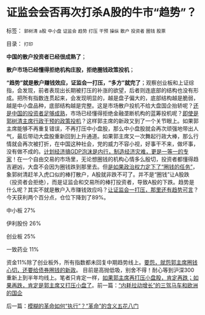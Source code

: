 # 证监会会否再次打杀A股的牛市“趋势”？

标签： `郭树清` `a股` `中小盘` `证监会` `趋势` `打压` `干预` `操纵` `散户` `投资者` `圈钱` `股票` 

目录： `打印`

**中国的散户投资者已经很成熟了**；

**散户市场已经懂得拒绝机构庄股，拒绝圈钱政策投机**；

**“趋势”就是散户赚钱效应，证监会一打压，“多方”就完了**；观察创业板和上证综指，会发现，前者表现出长期被打压的补涨的欲望，后者则连底部的结构也没有形成。把所有指数连贯起来，会发现明显的，越是盘子偏大的，底部结构越是脆弱，越是中小盘品种，底部结构越是完整。这是市场散户投机不给大盘国企抬轿呢？[还是中国的投资者足够成熟](../../../2011/12/22/经济学让您明白股神唱空唱多背后的玄妙.md)，市场已经懂得拒绝金融垄断机构的蓝筹投机呢？[即使是郭树清主席行政干预的政策投机](../../../2012/1/5/股市的风险到底有多大？更大的风险从那里来？.md)？这样郭主席的新政又到了一个关节眼上。如果郭主席能够不再重复错误，不再打压中小盘股，那么中小盘股就会再次顽强地带出人气，最后带动大盘股重新回到上升通道。如果郭主席又一次舞起行政大棒，那么行情就会再次被打折，在中国这种社会，党的威力不容小视，好事干不来，做坏事，没有做不成的。[计划经济搞GDP泡沫是内行，制造经济灾难，更是一等一的专家](../../../2012/6/5/证监会的“技术分析”和计划经济的敢作敢为.md)！在一个自由交易的市场里，无论想圈钱的机构心情多么殷切，投资者都懂得趋吉避凶，大盘不会因为圈钱跌到那里去。但[是如果政治权力定下了“圈钱的任务”](../../../2012/6/6/黄宗羲定律：行政的边际和基层部门的自利.md)，象郭树清赶羊入虎口似的棒打散户，A股就非跌不可了。并不是“圈钱”让A股跌（投资者会拒绝），而是证监会和交易所的棒打投资者，导致A股的下跌。趋势是什么呢？其实不就是散户入市赚钱效应吗？[让证监会一打压，那里还有趋势可言](../../../2011/12/19/道德股神“唱衰股民”为虎作伥掩盖了政策釜底抽薪.md)？今天获利两个百分点，仓位下降到了89%。

中小板 27%

伊利股份 26%

创业板 25%

一致药业 11%

资金11%除了创业板外，所有指数都未回复中期趋势线上。[要怨，就怨郭主席圈钱心切，还要给债券圈钱的新政](../../../2012/6/7/国有垄断利益集团借改革为名“跑马圈地”.md)。
目前是高抛低吸，别舍不得！耐心等到沪深300重新上到半年均线上。笔者只肯定一样，[如果郭主席再打压小盘股，肯定再跌；如果再跌，肯定是郭主席又打压小盘了](../../../2012/4/24/强盗逻辑正在制造空前的金融危机和经济危机.md)。前一篇：[“内耗拉动增长”的三驾马车和欧洲的国企](../../../2012/6/11/“内耗拉动增长”的三驾马车和欧洲的国企.md)

后一篇：[模糊的革命如何“执行”？“革命”的含义五花八门](../../../2012/6/12/模糊的革命如何“执行”？“革命”的含义五花八门.md)
